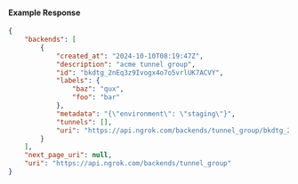 <!-- Code generated for API Clients. DO NOT EDIT. -->

#### Example Response

```json
{
	"backends": [
		{
			"created_at": "2024-10-10T08:19:47Z",
			"description": "acme tunnel group",
			"id": "bkdtg_2nEq3z9Ivogx4o7o5vrlUK7ACVY",
			"labels": {
				"baz": "qux",
				"foo": "bar"
			},
			"metadata": "{\"environment\": \"staging\"}",
			"tunnels": [],
			"uri": "https://api.ngrok.com/backends/tunnel_group/bkdtg_2nEq3z9Ivogx4o7o5vrlUK7ACVY"
		}
	],
	"next_page_uri": null,
	"uri": "https://api.ngrok.com/backends/tunnel_group"
}
```
